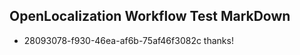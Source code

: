 ## OpenLocalization Workflow Test MarkDown
* 28093078-f930-46ea-af6b-75af46f3082c thanks!

<!--HONumber=Aug16_HO3-->


